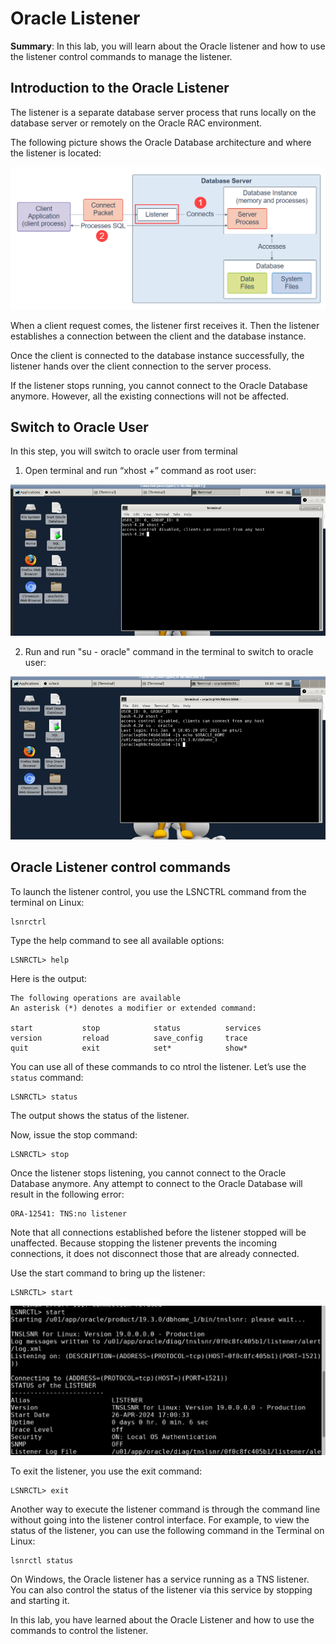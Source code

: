 # Oracle Listener
**Summary**: In this lab, you will learn about the Oracle listener and how to use the listener control commands to manage the listener.

Introduction to the Oracle Listener
-----------------------------------

The listener is a separate database server process that runs locally on the database server or remotely on the Oracle RAC environment.

The following picture shows the Oracle Database architecture and where the listener is located:

![Oracle Listener](./images/Oracle-Listener.png)

When a client request comes, the listener first receives it. Then the listener establishes a connection between the client and the database instance.

Once the client is connected to the database instance successfully, the listener hands over the client connection to the server process.

If the listener stops running, you cannot connect to the Oracle Database anymore. However, all the existing connections will not be affected.

Switch to Oracle User
---------------------

In this step, you will switch to oracle user from terminal 

1. Open terminal and run “xhost +” command as root user:

![](./images/1.png)

2. Run and run "su - oracle" command in the terminal to switch to oracle user:

![](./images/2.png)

Oracle Listener control commands
--------------------------------

To launch the listener control, you use the LSNCTRL command from the terminal on Linux:

```
lsnrctrl
```


Type the help command to see all available options:

```
LSNRCTL> help
```


Here is the output:

```
The following operations are available
An asterisk (*) denotes a modifier or extended command:

start           stop            status          services
version         reload          save_config     trace
quit            exit            set*            show*
```

You can use all of these commands to co
ntrol the listener. Let’s use the `status` command:

```
LSNRCTL> status
```

The output shows the status of the listener.

Now, issue the stop command:

```
LSNRCTL> stop
```


Once the listener stops listening, you cannot connect to the Oracle Database anymore. Any attempt to connect to the Oracle Database will result in the following error:

```
ORA-12541: TNS:no listener
```


Note that all connections established before the listener stopped will be unaffected. Because stopping the listener prevents the incoming connections, it does not disconnect those that are already connected.

Use the start command to bring up the listener:

```
LSNRCTL> start
```

![](./images/3.png)

To exit the listener, you use the exit command:

```
LSNRCTL> exit
```


Another way to execute the listener command is through the command line without going into the listener control interface. For example, to view the status of the listener, you can use the following command in the Terminal on Linux:

```
lsnrctl status
```


On Windows, the Oracle listener has a service running as a TNS listener. You can also control the status of the listener via this service by stopping and starting it.

In this lab, you have learned about the Oracle Listener and how to use the commands to control the listener.
